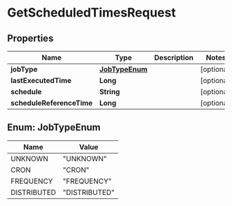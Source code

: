 # GetScheduledTimesRequest

## Properties
Name | Type | Description | Notes
------------ | ------------- | ------------- | -------------
**jobType** | [**JobTypeEnum**](#JobTypeEnum) |  |  [optional]
**lastExecutedTime** | **Long** |  |  [optional]
**schedule** | **String** |  |  [optional]
**scheduleReferenceTime** | **Long** |  |  [optional]

<a name="JobTypeEnum"></a>
## Enum: JobTypeEnum
Name | Value
---- | -----
UNKNOWN | &quot;UNKNOWN&quot;
CRON | &quot;CRON&quot;
FREQUENCY | &quot;FREQUENCY&quot;
DISTRIBUTED | &quot;DISTRIBUTED&quot;
